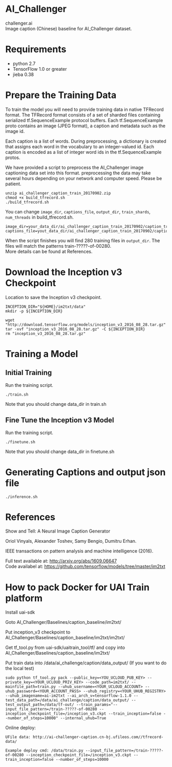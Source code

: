 # AI_Challenger
challenger.ai     
Image caption (Chinese) baseline for AI_Challenger dataset.
# Requirements
- python 2.7
- TensorFlow 1.0 or greater
- jieba 0.38 

# Prepare the Training Data
To train the model you will need to provide training data in native TFRecord format. The TFRecord format consists of a set of sharded files containing serialized tf.SequenceExample protocol buffers. Each tf.SequenceExample proto contains an image (JPEG format), a caption and metadata such as the image id.

Each caption is a list of words. During preprocessing, a dictionary is created that assigns each word in the vocabulary to an integer-valued id. Each caption is encoded as a list of integer word ids in the tf.SequenceExample protos.

We have provided a script to preprocess the AI_Challenger image captioning data set into this format. preprocessing the data may take several hours depending on your network and computer speed. Please be patient.
```
unzip ai_challenger_caption_train_20170902.zip
chmod +x build_tfrecord.sh
./build_tfrecord.sh
```
You can change `image_dir`, `captions_file`, `output_dir`, `train_shards`, `num_threads` in build_tfrecord.sh.    
```
image_dir=your_data_dir/ai_challenger_caption_train_20170902/caption_train_images_20170902
captions_file=yout_data_dir/ai_challenger_caption_train_20170902/caption_train_annotations_20170902.json     
```

When the script finishes you will find 280 training files in `output_dir`. The files will match the patterns train-?????-of-00280.    
More details can be found at References.     

# Download the Inception v3 Checkpoint
Location to save the Inception v3 checkpoint.
```
INCEPTION_DIR="${HOME}/im2txt/data"
mkdir -p ${INCEPTION_DIR}

wget "http://download.tensorflow.org/models/inception_v3_2016_08_28.tar.gz"
tar -xvf "inception_v3_2016_08_28.tar.gz" -C ${INCEPTION_DIR}
rm "inception_v3_2016_08_28.tar.gz"
```
# Training a Model
## Initial Training
Run the training script.
```
./train.sh
```
Note that you should change data_dir in train.sh
## Fine Tune the Inception v3 Model
Run the training script.
```
./finetune.sh
```
Note that you should change data_dir in finetune.sh
# Generating Captions and output json file
```
./inference.sh
```

# References

Show and Tell: A Neural Image Caption Generator

Oriol Vinyals, Alexander Toshev, Samy Bengio, Dumitru Erhan.

IEEE transactions on pattern analysis and machine intelligence (2016).

Full text available at: http://arxiv.org/abs/1609.06647    
Code availabel at: https://github.com/tensorflow/models/tree/master/im2txt

# How to pack Docker for UAI Train platform

Install uai-sdk

Goto AI_Challenger/Baselines/caption_baseline/im2txt/

Put inception_v3 checkpoint to AI_Challenger/Baselines/caption_baseline/im2txt/im2txt/

Get tf_tool.py from uai-sdk/uaitrain_tool/tf/ and copy into AI_Challenger/Baselines/caption_baseline/im2txt/

Put train data into /data/ai_challenge/caption/data_output/   (If you want to do the local test)

```
sudo python tf_tool.py pack --public_key=<YOU_UCLOUD_PUB_KEY> --private_key=<YOUR_UCLOUD_PRIV_KEY> --code_path=im2txt/ --mainfile_path=train.py --uhub_username=<YOUR_UCLOUD_ACCOUNT> --uhub_password=<YOUR_ACCOUNT_PASS> --uhub_registry=<YOUR_UHUB_REGISTRY> --uhub_imagename=ai-im2txt --ai_arch_v=tensorflow-1.1.0 --test_data_path=/data/ai_challenge/caption/data_output/ --test_output_path=/data/tf-out/ --train_params="--input_file_pattern=/train-?????-of-00280 --inception_checkpoint_file=/inception_v3.ckpt --train_inception=false --number_of_steps=10000" --internal_uhub=True
```

Online deploy:

```
UFile data: http://ai-challenger-caption.cn-bj.ufileos.com//tfrecord-data/
```
```
Example deploy cmd: /data/train.py --input_file_pattern=/train-?????-of-00280 --inception_checkpoint_file=/inception_v3.ckpt --train_inception=false --number_of_steps=10000
```
